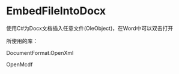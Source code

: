 # EmbedFileIntoDocx

使用C#为Docx文档插入任意文件(OleObject)，在Word中可以双击打开

所使用的库：

DocumentFormat.OpenXml

OpenMcdf